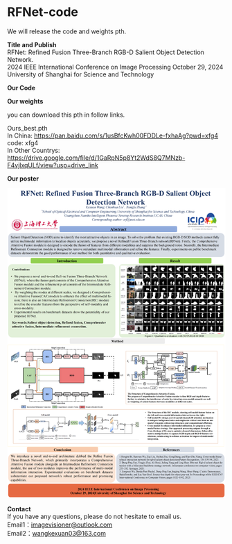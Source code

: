 # RFNet-code

We will release the  code and weights pth.      

**Title and Publish**  
RFNet: Refined Fusion Three-Branch RGB-D Salient Object Detection Network.  
2024 IEEE International Conference on Image Processing October 29, 2024    
University of Shanghai for Science and Technology     

**Our Code**


**Our weights**

you can download this pth in follow links.

Ours_best.pth   
In China: https://pan.baidu.com/s/1usBfcKwh00FDDLe-fxhaAg?pwd=xfg4  code: xfg4   
In Other Countrys: https://drive.google.com/file/d/1GaRpN5p8Yt2WdS8Q7MNzb-F4vjlxqULf/view?usp=drive_link 


**Our poster**
<div align=center>
	 <img src="https://github.com/Corgislam/RFNet-code/blob/main/poster1.png"/>

</div>


**Contact**  
If you have any questions, please do not hesitate to email us.   
Email1：imagevisioner@outlook.com  
Email2：wangkexuan03@163.com    
